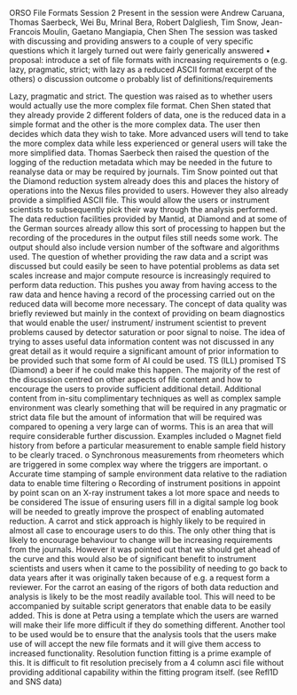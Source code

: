ORSO File Formats Session 2
Present in the session were
Andrew Caruana, Thomas Saerbeck, Wei Bu, Mrinal Bera, Robert Dalgliesh, Tim Snow, Jean-Francois Moulin, Gaetano Mangiapia, Chen Shen
The session was tasked with discussing and providing answers to a couple of very specific questions which it largely turned out were fairly generically answered 
•	proposal: introduce a set of file formats with increasing requirements
o	(e.g. lazy, pragmatic, strict; with lazy as a reduced ASCII format excerpt of the others)
o	discussion outcome
o	probably list of definitions/requirements 

Lazy, pragmatic and strict.
The question was raised as to whether users would actually use the more complex file format.
Chen Shen stated that they already provide 2 different folders of data, one is the reduced data in a simple format and the other is the more complex data. The user then decides which data they wish to take. More advanced users will tend to take the more complex data while less experienced or general users will take the more simplified data.
Thomas Saerbeck then raised the question of the logging of the reduction metadata which may be needed in the future to reanalyse data or may be required by journals. Tim Snow pointed out that the Diamond reduction system already does this and places the history of operations into the Nexus files provided to users. However they also already provide a simplified ASCII file. This would allow the users or instrument scientists to subsequently pick their way through the analysis performed.
The data reduction facilities provided by Mantid, at  Diamond and at some of the German sources already allow this sort of processing to happen but the recording of the procedures in the output files still needs some work. The output should also include version number of the software and algorithms used.
The question of whether providing the raw data and a script was discussed but could easily be seen to have potential problems as data set scales increase and major compute resource is increasingly required to perform data reduction. This pushes you away from having access to the raw data and hence having a record of the processing carried out on the reduced data will become more necessary.
The concept of data quality was briefly reviewed but mainly in the context of providing on beam diagnostics that would enable the user/ instrument/ instrument scientist to prevent problems caused by detector saturation or poor signal to noise. The idea of trying to asses useful data information content was not discussed in any great detail as it would require a significant amount of prior information to be provided such that some form of AI could be used. TS (ILL) promised TS (Diamond) a beer if he could make this happen.
The majority of the rest of the discussion centred on other aspects of file content and how to encourage the users to provide sufficient additional detail. 
Additional content from in-situ complimentary techniques as well as complex sample environment was clearly something that will be required in any pragmatic or strict data file but the amount of information that will be required was compared to opening a very large can of worms. This is an area that will require considerable further discussion.
Examples included
o	Magnet field history from before a particular measurement to enable sample field history to be clearly traced.
o	Synchronous measurements from rheometers which are triggered in some complex way where the triggers are important.
o	Accurate time stamping of sample environment data relative to the radiation data to enable time filtering
o	Recording of instrument positions in appoint by point scan on an X-ray instrument takes a lot more space and needs to be considered
The issue of ensuring users fill in a digital sample log book will be needed to greatly improve the prospect of enabling automated reduction. A carrot and stick approach is highly likely to be required in almost all case to encourage users to do this. The only other thing that is likely to encourage behaviour to change will be increasing requirements from the journals. However it was pointed out that we should get ahead of the curve and this would also be of significant benefit to instrument scientists and users when it came to the possibility of needing to go back to data years after it was originally taken because of e.g. a request form a  reviewer.
For the carrot an easing of the rigors of both data reduction and analysis is likely to be the most readily available tool. This will need to be accompanied by suitable script generators that enable data to be easily added. This is done at Petra using a template which the users are warned will make their life more difficult if they do something different. 
Another tool to be used would be to ensure that the analysis tools that the users make use of will accept the new file formats and it will give them access to increased functionality. Resolution function fitting is a prime example of this. It is difficult to fit resolution precisely from a 4 column asci file without providing additional capability within the fitting program itself. (see Refl1D and SNS data) 
